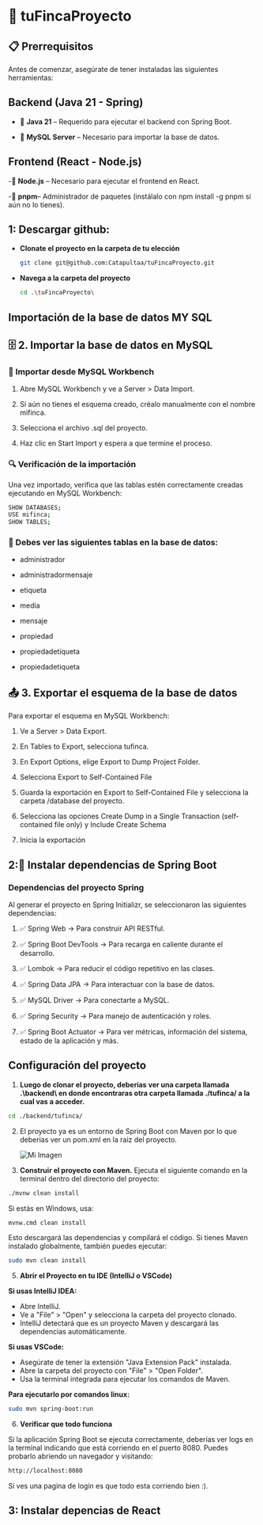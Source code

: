 # 📌 tuFincaProyecto

## 📋 Prerrequisitos

Antes de comenzar, asegúrate de tener instaladas las siguientes herramientas:

## Backend (Java 21 - Spring)

- 🔹 **Java 21** – Requerido para ejecutar el backend con Spring Boot.

- 🔹 **MySQL Server** – Necesario para importar la base de datos.

## Frontend (React - Node.js)

-🔹 **Node.js** – Necesario para ejecutar el frontend en React.

-🔹 **pnpm**– Administrador de paquetes (instálalo con npm install -g pnpm si aún no lo tienes).
  
## 1: Descargar github:

- **Clonate el proyecto en la carpeta de tu elección**
  ```bash
  git clone git@github.com:Catapultaa/tuFincaProyecto.git
  ```
  
- **Navega a la carpeta del proyecto**
  ```bash
  cd .\tuFincaProyecto\
  ```

  
## Importación de la base de datos MY SQL

## 🗄️ 2. Importar la base de datos en MySQL

### 📌 Importar desde MySQL Workbench

1. Abre MySQL Workbench y ve a Server > Data Import.

2. Si aún no tienes el esquema creado, créalo manualmente con el nombre mifinca.

3. Selecciona el archivo .sql del proyecto.

4. Haz clic en Start Import y espera a que termine el proceso.

### 🔍 Verificación de la importación

Una vez importado, verifica que las tablas estén correctamente creadas ejecutando en MySQL Workbench:
  
```bash
SHOW DATABASES;
USE mifinca;
SHOW TABLES;
```
### 📌 Debes ver las siguientes tablas en la base de datos:

- administrador
- administradormensaje
- etiqueta
- media
- mensaje
- propiedad
- propiedadetiqueta

- propiedadetiqueta
## 📤 3. Exportar el esquema de la base de datos

Para exportar el esquema en MySQL Workbench:

1. Ve a Server > Data Export.

2. En Tables to Export, selecciona tufinca.

3. En Export Options, elige Export to Dump Project Folder.
   
5. Selecciona Export to Self-Contained File

6. Guarda la exportación en Export to Self-Contained File y selecciona la carpeta /database del proyecto.

7. Selecciona las opciones Create Dump in a Single Transaction (self-contained file only) y Include Create Schema

8. Inicia la exportación 

## 2:🔨 Instalar dependencias de Spring Boot
### Dependencias del proyecto Spring
Al generar el proyecto en Spring Initializr, se seleccionaron las siguientes dependencias:

1. ✅ Spring Web → Para construir API RESTful.
   
3. ✅ Spring Boot DevTools → Para recarga en caliente durante el desarrollo.
   
4. ✅ Lombok → Para reducir el código repetitivo en las clases.
   
5. ✅ Spring Data JPA → Para interactuar con la base de datos.
   
6. ✅ MySQL Driver → Para conectarte a MySQL.
    
7. ✅ Spring Security → Para manejo de autenticación y roles.
    
8. ✅ Spring Boot Actuator → Para ver métricas, información del sistema, estado de la aplicación y más.

## Configuración del proyecto
1. **Luego de clonar el proyecto, deberias ver una carpeta llamada .\backend\ en donde encontraras otra carpeta llamada ./tufinca/ a la cual vas a acceder.**
```bash
cd ./backend/tufinca/
```
2. El proyecto ya es un entorno de Spring Boot con Maven por lo que deberias ver un pom.xml en la raiz del proyecto.
   
   ![Mi Imagen](https://drive.google.com/uc?export=view&id=1kLtjpx2oh2kN9jwDCzvPLpsHn4d_4md6)

4. **Construir el proyecto con Maven.**
Ejecuta el siguiente comando en la terminal dentro del directorio del proyecto:
```bash
./mvnw clean install
```
Si estás en Windows, usa:
```bash
mvnw.cmd clean install
```
Esto descargará las dependencias y compilará el código.
Si tienes Maven instalado globalmente, también puedes ejecutar:
```bash
sudo mvn clean install
```

5. **Abrir el Proyecto en tu IDE (IntelliJ o VSCode)**
   
**Si usas IntelliJ IDEA:**

- Abre IntelliJ.
- Ve a "File" > "Open" y selecciona la carpeta del proyecto clonado.
- IntelliJ detectará que es un proyecto Maven y descargará las dependencias automáticamente.

**Si usas VSCode:**

- Asegúrate de tener la extensión "Java Extension Pack" instalada.
- Abre la carpeta del proyecto con "File" > "Open Folder".
- Usa la terminal integrada para ejecutar los comandos de Maven.

**Para ejecutarlo por comandos linux:**
```bash
sudo mvn spring-boot:run
```

6. **Verificar que todo funciona**

Si la aplicación Spring Boot se ejecuta correctamente, deberías ver logs en la terminal indicando que está corriendo en el puerto 8080. Puedes probarlo abriendo un navegador y visitando:
```bash
http://localhost:8080
```
Si ves una pagina de login es que todo esta corriendo bien :).
## 3: Instalar depencias de React




